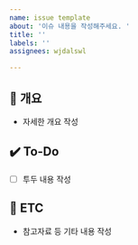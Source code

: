 ```yaml
---
name: issue template
about: '이슈 내용을 작성해주세요. '
title: ''
labels: ''
assignees: wjdalswl

---
```


## 📝 개요
- 자세한 개요 작성

## ✔️ To-Do
- [ ] 투두 내용 작성

## 👀 ETC
- 참고자료 등 기타 내용 작성
